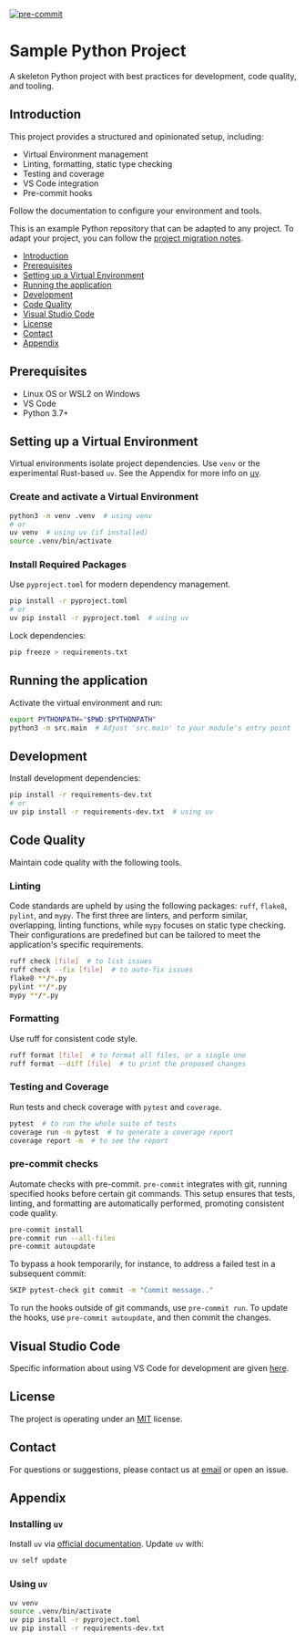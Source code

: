 [![pre-commit](https://img.shields.io/badge/pre--commit-enabled-brightgreen?logo=pre-commit)](https://github.com/pre-commit/pre-commit)

# Sample Python Project

A skeleton Python project with best practices for development, code quality, and tooling.

## Introduction

This project provides a structured and opinionated setup, including:

- Virtual Environment management
- Linting, formatting, static type checking
- Testing and coverage
- VS Code integration
- Pre-commit hooks

Follow the documentation to configure your environment and tools.

This is an example Python repository that can be adapted to any project. To adapt your project, you can follow the [project migration notes](./docs/MIGRATION.md).

- [Introduction](#introduction)
- [Prerequisites](#prerequisites)
- [Setting up a Virtual Environment](#setting-up-a-virtual-environment)
- [Running the application](#running-the-application)
- [Development](#development)
- [Code Quality](#code-quality)
- [Visual Studio Code](#visual-studio-code)
- [License](#license)
- [Contact](#contact)
- [Appendix](#appendix)

## Prerequisites

- Linux OS or WSL2 on Windows
- VS Code
- Python 3.7+

## Setting up a Virtual Environment

Virtual environments isolate project dependencies. Use `venv` or the experimental Rust-based `uv`. See the Appendix for more info on [uv](#installing-uv).

### Create and activate a Virtual Environment

```bash
python3 -m venv .venv  # using venv
# or
uv venv  # using uv (if installed)
source .venv/bin/activate
```

### Install Required Packages

Use `pyproject.toml` for modern dependency management.

```bash
pip install -r pyproject.toml
# or
uv pip install -r pyproject.toml  # using uv
```

Lock dependencies:

```bash
pip freeze > requirements.txt
```

## Running the application

Activate the virtual environment and run:

```bash
export PYTHONPATH="$PWD:$PYTHONPATH"
python3 -m src.main  # Adjust 'src.main' to your module's entry point
```

## Development

Install development dependencies:

```bash
pip install -r requirements-dev.txt
# or
uv pip install -r requirements-dev.txt  # using uv
```

## Code Quality

Maintain code quality with the following tools.

### Linting

Code standards are upheld by using the following packages: `ruff`, `flake8`, `pylint`, and `mypy`. The first three are linters, and perform similar, overlapping, linting functions, while `mypy` focuses on static type checking. Their configurations are predefined but can be tailored to meet the application's specific requirements.

```bash
ruff check [file]  # to list issues
ruff check --fix [file]  # to auto-fix issues
flake8 **/*.py
pylint **/*.py
mypy **/*.py
```

### Formatting

Use ruff for consistent code style.

```bash
ruff format [file]  # to format all files, or a single one
ruff format --diff [file]  # to print the proposed changes
```

### Testing and Coverage

Run tests and check coverage with `pytest` and `coverage`.

```bash
pytest  # to run the whole suite of tests
coverage run -m pytest  # to generate a coverage report
coverage report -m  # to see the report
```

### pre-commit checks

Automate checks with pre-commit. `pre-commit` integrates with git, running specified hooks before certain git commands. This setup ensures that tests, linting, and formatting are automatically performed, promoting consistent code quality.

```sh
pre-commit install
pre-commit run --all-files
pre-commit autoupdate
```

To bypass a hook temporarily, for instance, to address a failed test in a subsequent commit:

```sh
SKIP pytest-check git commit -m "Commit message.."
```

To run the hooks outside of git commands, use `pre-commit run`. To update the hooks, use `pre-commit autoupdate`, and then commit the changes.

## Visual Studio Code

Specific information about using VS Code for development are given [here](./docs/VSCODE.md).

## License

The project is operating under an [MIT](./LICENSE) license.

## Contact

For questions or suggestions, please contact us at [email](mailto:m.alexandrakis@qmul.ac.uk) or open an issue.

## Appendix

### Installing `uv`

Install `uv` via [official documentation](https://github.com/astral-sh/uv?tab=readme-ov-file#getting-started). Update `uv` with:

```bash
uv self update
```

### Using `uv`

```bash
uv venv
source .venv/bin/activate
uv pip install -r pyproject.toml
uv pip install -r requirements-dev.txt
```
